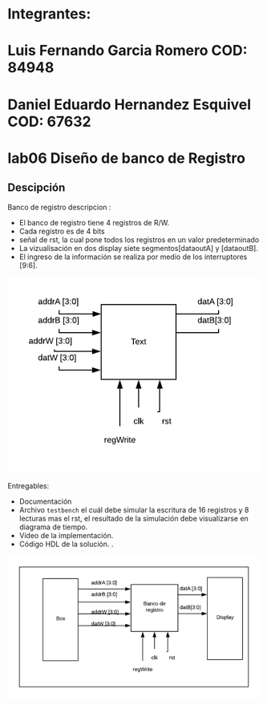 
# Integrantes:

# Luis Fernando Garcia Romero COD: 84948 
# Daniel Eduardo Hernandez Esquivel COD: 67632 

# lab06 Diseño de banco de Registro

## Descipción    
Banco de registro descripcion :

* El banco de registro tiene 4 registros de R/W.
* Cada registro es de 4 bits 
* señal de rst, la cual  pone  todos los registros en un valor predeterminado
* La vizualisación en dos display siete segmentos[dataoutA] y [dataoutB].
* El ingreso de la información se realiza por medio de los interruptores [9:6].

![cn](https://github.com/Fabeltranm/SPARTAN6-ATMEGA-MAX5864/blob/master/lab/lab07-BancosRgistro/doc/caja%20negra.png)






Entregables:

* Documentación
* Archivo `testbench` el cuál debe simular la escritura de 16 registros y 8 lecturas mas el rst, el resultado de la simulación debe visualizarse en diagrama de tiempo.
* Vídeo de la implementación.
* Código HDL de la solución.
.

 ![caja](https://github.com/Fabeltranm/SPARTAN6-ATMEGA-MAX5864/blob/master/lab/lab07-BancosRgistro/doc/banco%20registro.png)


